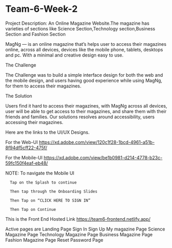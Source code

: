 # Team-6-Week-2

Project Description: An Online Magazine Website.The magazine has varieties of sections like Science Section,Technology section,Business Section and Fashion Section 


MagNg — is an online magazine that’s helps user to access their magazines online, across all devices, devices like the mobile phone, tablets, desktops and pc. With a minimal and creative design easy to use.


The Challenge

The Challenge was to build a simple interface design for both the web and the mobile design, and users having good experience while using MagNg, for them to access their magazines.


The Solution

Users find it hard to access their magazines, with MagNg across all devices, user will be able to get access to their magazines, and share them with their friends and families.
Our solutions resolves around accessibility, users accessing their magazines.


Here are the links to the UI/UX Designs.

For the Web-UI
https://xd.adobe.com/view/120c1f28-1bcd-4961-a51b-8f94df5cff22-475f/

For the Mobile-UI
https://xd.adobe.com/view/be1b0981-d214-4778-b23c-59fc150f4eaf-eb48/

NOTE: To navigate the Mobile UI

      Tap on the Splash to continue
      
      Then tap through the Onboarding Slides
      
      Then Tap on “CLICK HERE TO SIGN IN”
      
      Then Tap on Continue

 This is the Front End Hosted Link
https://team6-frontend.netlify.app/

Active pages are Landing Page
                 Sign In 
                 Sign Up
                 My magazine Page
                 Science Magazine Page
                 Technology Magazine Page
                 Business Magazine Page
                 Fashion Magazine Page
                 Reset Password Page
